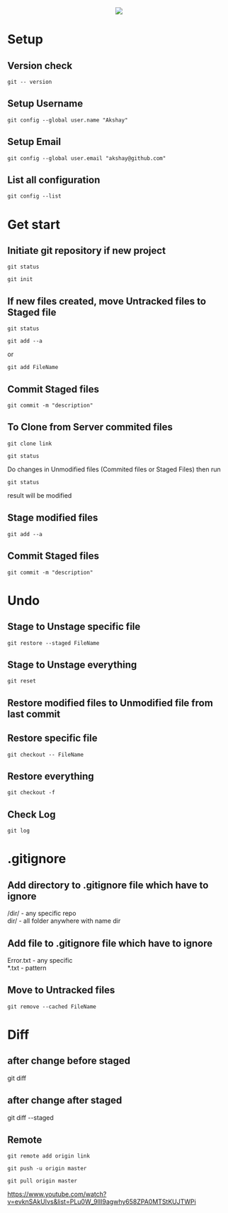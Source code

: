 <div align="center">
  <img src="https://git-scm.com/book/en/v2/images/lifecycle.png">
</div>

# Setup
## Version check
```
git -- version
```
## Setup Username
```
git config --global user.name "Akshay"
```
## Setup Email
```
git config --global user.email "akshay@github.com"
```
## List all configuration
```
git config --list
```

# Get start

## Initiate git repository if new project
```
git status
```
```
git init
```

## If new files created, move Untracked files to Staged file
```
git status
```
```
git add --a
```
or
```
git add FileName
```
## Commit Staged files
```
git commit -m "description"
```
## To Clone from Server commited files
```
git clone link
```
```
git status
```
Do changes in Unmodified files (Commited files or Staged Files) then run
```
git status
```
result will be modified

## Stage modified files 
```
git add --a
```
## Commit Staged files
```
git commit -m "description"
```
# Undo
## Stage to Unstage specific file
```
git restore --staged FileName
```
## Stage to Unstage everything
```
git reset
```
## Restore modified files to Unmodified file from last commit
## Restore specific file
```
git checkout -- FileName
```
## Restore everything
```
git checkout -f
```
## Check Log
```
git log
```
# .gitignore
## Add directory to .gitignore file which have to ignore
/dir/ - any specific repo\
dir/ - all folder anywhere with name dir
## Add file to .gitignore file which have to ignore
Error.txt - any specific\
\*.txt - pattern
## Move to Untracked files
```
git remove --cached FileName
```
# Diff
## after change before staged
git diff
## after change after staged
git diff --staged
## Remote
```
git remote add origin link
```
```
git push -u origin master
```
```
git pull origin master
```
https://www.youtube.com/watch?v=evknSAkUIvs&list=PLu0W_9lII9agwhy658ZPA0MTStKUJTWPi
